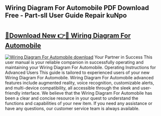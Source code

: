 ## Wiring Diagram For Automobile PDF Download Free - Part-slI User Guide Repair kuNpo

# <h2><a href="http://dft6m2.blite.top/?on=Wiring+Diagram+For+Automobile">🔗Download New 👉🔴 Wiring Diagram For Automobile</a></h2>

[![Wiring Diagram For Automobile download](https://i.imgur.com/lujVjoI.png)](http://dft6m2.blite.top/?on=Wiring+Diagram+For+Automobile)
Your Partner in Success This user manual is your reliable companion in successfully operating and maintaining your Wiring Diagram For Automobile. Operating Instructions for Advanced Users This guide is tailored to experienced users of your new Wiring Diagram For Automobile. Wiring Diagram For Automobile advanced features include augmented reality, voice recognition, customizable alerts, and multi-device compatibility, all accessible through the sleek and user-friendly interface. We believe that the Wiring Diagram For Automobile has been a clear and concise resource in your quest to understand the functions and capabilities of your new item. If you need any assistance or have any questions, our customer service team is always available.
